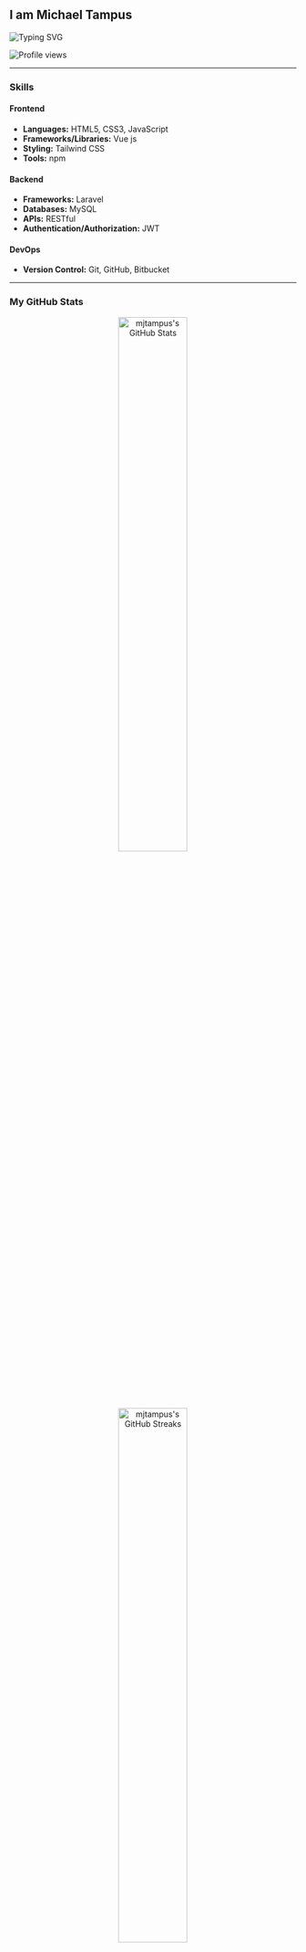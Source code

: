 ## I am Michael Tampus

![Typing SVG](https://readme-typing-svg.herokuapp.com?font=comfortaa&color=268F77&size=24&width=500&lines=Web+Developer;Nice+to+meet+you...)
<br />

![Profile views](https://komarev.com/ghpvc/?username=mjtampus&color=268F77)

---

### Skills

#### Frontend

- **Languages:** HTML5, CSS3, JavaScript
- **Frameworks/Libraries:** Vue js
- **Styling:**   Tailwind CSS
- **Tools:** npm

#### Backend

- **Frameworks:** Laravel
- **Databases:** MySQL
- **APIs:** RESTful
- **Authentication/Authorization:** JWT

#### DevOps

- **Version Control:** Git, GitHub, Bitbucket


---

### My GitHub Stats

<p align="center">
  <!-- Main GitHub Stats and Streaks -->
  <img
    src="https://denvercoder1-github-readme-stats.vercel.app/api/?username=mjtampus&rank_icon=github&hide=stars&include_all_commits=true&all_commits=true&count_private=true&show_icons=true&theme=gotham&hide_border=true"
    alt="mjtampus's GitHub Stats"
    width="49%"
    style="margin: 0 10px;"
  />
  <img
    src="https://streak-stats.demolab.com?user=mjtampus&theme=gotham&hide_border=true"
    alt="mjtampus's GitHub Streaks"
    width="49%"
    style="margin: 0 10px;"
  />
</p>

<p align="center">
  <!-- Activity Graph -->
  <img
    src="https://github-readme-activity-graph.vercel.app/graph?username=mjtampus&theme=gotham&hide_border=true&hide_title=false&area=true&custom_title=Contributions"
    alt="mjtampus's GitHub Activity Graph"
    width="100%"
    style="margin-top: 20px;"
  />
</p>

<p align="center">
  <!-- Top Languages -->
  <img
    src="https://github-readme-stats.vercel.app/api/top-langs/?username=mjtampus&theme=vue-dark&show_icons=true&hide_border=true&layout=compact"
    alt="mjtampus's Top Languages"
    width="60%"
    style="margin-top: 20px;"
  />
</p>
